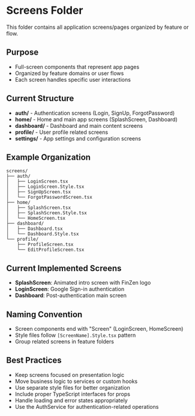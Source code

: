 # Screens Folder

This folder contains all application screens/pages organized by feature or flow.

## Purpose
- Full-screen components that represent app pages
- Organized by feature domains or user flows
- Each screen handles specific user interactions

## Current Structure
- **auth/** - Authentication screens (Login, SignUp, ForgotPassword)
- **home/** - Home and main app screens (SplashScreen, Dashboard)
- **dashboard/** - Dashboard and main content screens
- **profile/** - User profile related screens
- **settings/** - App settings and configuration screens

## Example Organization
```
screens/
├── auth/
│   ├── LoginScreen.tsx
│   ├── LoginScreen.Style.tsx
│   ├── SignUpScreen.tsx
│   └── ForgotPasswordScreen.tsx
├── home/
│   ├── SplashScreen.tsx
│   ├── SplashScreen.Style.tsx
│   └── HomeScreen.tsx
├── dashboard/
│   ├── Dashboard.tsx
│   └── Dashboard.Style.tsx
└── profile/
    ├── ProfileScreen.tsx
    └── EditProfileScreen.tsx
```

## Current Implemented Screens
- **SplashScreen**: Animated intro screen with FinZen logo
- **LoginScreen**: Google Sign-in authentication
- **Dashboard**: Post-authentication main screen

## Naming Convention
- Screen components end with "Screen" (LoginScreen, HomeScreen)
- Style files follow `[ScreenName].Style.tsx` pattern
- Group related screens in feature folders

## Best Practices
- Keep screens focused on presentation logic
- Move business logic to services or custom hooks
- Use separate style files for better organization
- Include proper TypeScript interfaces for props
- Handle loading and error states appropriately
- Use the AuthService for authentication-related operations